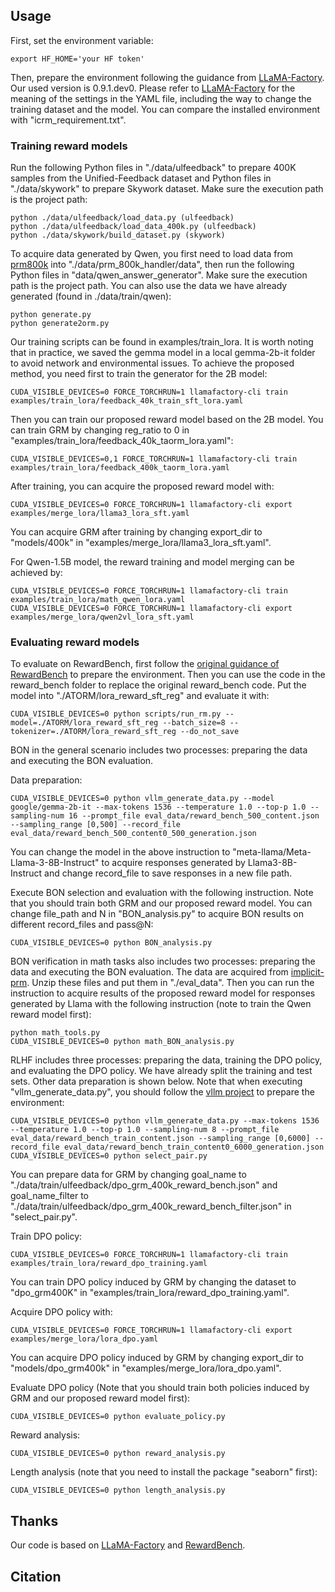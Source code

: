 ## Usage

First, set the environment variable:

```
export HF_HOME='your HF token'
```

Then, prepare the environment following the guidance from [LLaMA-Factory](https://github.com/hiyouga/LLaMA-Factory). Our used version is 0.9.1.dev0. Please refer to [LLaMA-Factory](https://github.com/hiyouga/LLaMA-Factory) for the meaning of the settings in the YAML file, including the way to change the training dataset and the model. You can compare the installed environment with "icrm_requirement.txt".



### Training reward models
Run the following Python files in "./data/ulfeedback" to prepare 400K samples from the Unified-Feedback dataset and Python files in "./data/skywork" to prepare Skywork dataset. Make sure the execution path is the project path:
```
python ./data/ulfeedback/load_data.py (ulfeedback)
python ./data/ulfeedback/load_data_400k.py (ulfeedback)
python ./data/skywork/build_dataset.py (skywork)
```
To acquire data generated by Qwen, you first need to load data from [prm800k](https://github.com/openai/prm800k/tree/main/prm800k/data) into "./data/prm_800k_handler/data", then run the following Python files in "data/qwen_answer_generator". Make sure the execution path is the project path. You can also use the data we have already generated (found in ./data/train/qwen):

```
python generate.py
python generate2orm.py
```

Our training scripts can be found in examples/train_lora. It is worth noting that in practice, we saved the gemma model in a local gemma-2b-it folder to avoid network and environmental issues. To achieve the proposed method, you need first to train the generator for the 2B model:

```
CUDA_VISIBLE_DEVICES=0 FORCE_TORCHRUN=1 llamafactory-cli train examples/train_lora/feedback_40k_train_sft_lora.yaml
```

Then you can train our proposed reward model based on the 2B model. You can train GRM by changing reg_ratio to 0 in "examples/train_lora/feedback_40k_taorm_lora.yaml":

```
CUDA_VISIBLE_DEVICES=0,1 FORCE_TORCHRUN=1 llamafactory-cli train examples/train_lora/feedback_400k_taorm_lora.yaml
```

After training, you can acquire the proposed reward model with:

```
CUDA_VISIBLE_DEVICES=0 FORCE_TORCHRUN=1 llamafactory-cli export examples/merge_lora/llama3_lora_sft.yaml
```
You can acquire GRM after training by changing export_dir to "models/400k" in "examples/merge_lora/llama3_lora_sft.yaml".

For Qwen-1.5B model, the reward training and model merging can be achieved by:
```
CUDA_VISIBLE_DEVICES=0 FORCE_TORCHRUN=1 llamafactory-cli train examples/train_lora/math_qwen_lora.yaml
CUDA_VISIBLE_DEVICES=0 FORCE_TORCHRUN=1 llamafactory-cli export examples/merge_lora/qwen2vl_lora_sft.yaml
```

### Evaluating reward models

To evaluate on RewardBench, first follow the [original guidance of RewardBench](https://github.com/allenai/reward-bench) to prepare the environment. Then you can use the code in the reward_bench folder to replace the original reward_bench code. Put the model into "./ATORM/lora_reward_sft_reg" and evaluate it with:

```
CUDA_VISIBLE_DEVICES=0 python scripts/run_rm.py --model=./ATORM/lora_reward_sft_reg --batch_size=8 --tokenizer=./ATORM/lora_reward_sft_reg --do_not_save
```

BON in the general scenario includes two processes: preparing the data and executing the BON evaluation.

Data preparation:

```
CUDA_VISIBLE_DEVICES=0 python vllm_generate_data.py --model google/gemma-2b-it --max-tokens 1536 --temperature 1.0 --top-p 1.0 --sampling-num 16 --prompt_file eval_data/reward_bench_500_content.json --sampling_range [0,500] --record_file eval_data/reward_bench_500_content0_500_generation.json
```
You can change the model in the above instruction to "meta-llama/Meta-Llama-3-8B-Instruct" to acquire responses generated by Llama3-8B-Instruct and change record_file to save responses in a new file path.

Execute BON selection and evaluation with the following instruction. Note that you should train both GRM and our proposed reward model. You can change file_path and N in "BON_analysis.py" to acquire BON results on different record_files and pass@N:

```
CUDA_VISIBLE_DEVICES=0 python BON_analysis.py
```

BON verification in math tasks also includes two processes: preparing the data and executing the BON evaluation. The data are acquired from [implicit-prm](https://github.com/PRIME-RL/ImplicitPRM/tree/main/eval/testset). Unzip these files and put them in "./eval_data". Then you can run the instruction to acquire results of the proposed reward model for responses generated by Llama with the following instruction (note to train the Qwen reward model first):
```
python math_tools.py
CUDA_VISIBLE_DEVICES=0 python math_BON_analysis.py
```

RLHF includes three processes: preparing the data, training the DPO policy, and evaluating the DPO policy. We have already split the training and test sets. Other data preparation is shown below. Note that when executing "vllm_generate_data.py", you should follow the [vllm project](https://github.com/vllm-project/vllm) to prepare the environment:

```
CUDA_VISIBLE_DEVICES=0 python vllm_generate_data.py --max-tokens 1536 --temperature 1.0 --top-p 1.0 --sampling-num 8 --prompt_file eval_data/reward_bench_train_content.json --sampling_range [0,6000] --record_file eval_data/reward_bench_train_content0_6000_generation.json
CUDA_VISIBLE_DEVICES=0 python select_pair.py
```
You can prepare data for GRM by changing goal_name to "./data/train/ulfeedback/dpo_grm_400k_reward_bench.json" and goal_name_filter to "./data/train/ulfeedback/dpo_grm_400k_reward_bench_filter.json" in "select_pair.py".

Train DPO policy:

```
CUDA_VISIBLE_DEVICES=0 FORCE_TORCHRUN=1 llamafactory-cli train examples/train_lora/reward_dpo_training.yaml
```
You can train DPO policy induced by GRM by changing the dataset to "dpo_grm400K" in "examples/train_lora/reward_dpo_training.yaml".

Acquire DPO policy with:
```
CUDA_VISIBLE_DEVICES=0 FORCE_TORCHRUN=1 llamafactory-cli export examples/merge_lora/lora_dpo.yaml
```
You can acquire DPO policy induced by GRM by changing export_dir to "models/dpo_grm400k" in "examples/merge_lora/lora_dpo.yaml".

Evaluate DPO policy (Note that you should train both policies induced by GRM and our proposed reward model first):

```
CUDA_VISIBLE_DEVICES=0 python evaluate_policy.py
```

Reward analysis:
```
CUDA_VISIBLE_DEVICES=0 python reward_analysis.py
```

Length analysis (note that you need to install the package "seaborn" first):
```
CUDA_VISIBLE_DEVICES=0 python length_analysis.py
```
## Thanks
Our code is based on [LLaMA-Factory](https://github.com/hiyouga/LLaMA-Factory) and [RewardBench](https://github.com/allenai/reward-bench).
## Citation
